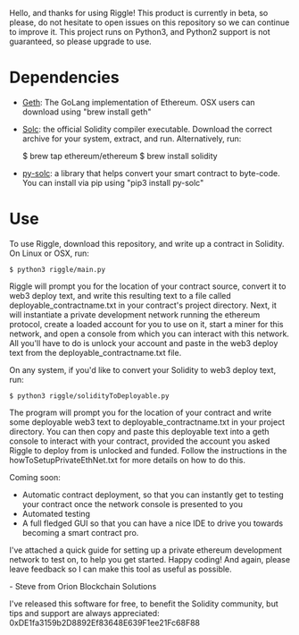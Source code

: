 Hello, and thanks for using Riggle! This product is currently in beta, so please, do not hesitate to open issues on this repository so we can continue to improve it. This project runs on Python3, and Python2 support is not guaranteed, so please upgrade to use.

# Dependencies

- [Geth](https://github.com/ethereum/go-ethereum/wiki/Building-Ethereum): The GoLang implementation of Ethereum. OSX users can download using "brew install geth"
- [Solc](https://github.com/ethereum/solidity/releases): the official Solidity compiler executable. Download the correct archive for your system, extract, and run. Alternatively, run:
    
    $ brew tap ethereum/ethereum
    $ brew install solidity

- [py-solc](https://github.com/pipermerriam/py-solc/): a library that helps convert your smart contract to byte-code. You can install via pip using "pip3 install py-solc"

# Use

To use Riggle, download this repository, and write up a contract in Solidity. On Linux or OSX, run:

    $ python3 riggle/main.py

Riggle will prompt you for the location of your contract source, convert it to web3 deploy text, and write this resulting text to a file called deployable_contractname.txt in your contract's project directory. Next, it will instantiate a private development network running the ethereum protocol, create a loaded account for you to use on it, start a miner for this network, and open a console from which you can interact with this network. All you'll have to do is unlock your account and paste in the web3 deploy text from the deployable_contractname.txt file.

On any system, if you'd like to convert your Solidity to web3 deploy text, run:

    $ python3 riggle/solidityToDeployable.py

The program will prompt you for the location of your contract and write some deployable web3 text to deployable_contractname.txt in your project directory. You can then copy and paste this deployable text into a geth console to interact with your contract, provided the account you asked Riggle to deploy from is unlocked and funded. Follow the instructions in the howToSetupPrivateEthNet.txt for more details on how to do this.

Coming soon: 

- Automatic contract deployment, so that you can instantly get to testing your contract once the network console is presented to you
- Automated testing 
- A full fledged GUI so that you can have a nice IDE to drive you towards becoming a smart contract pro.

I've attached a quick guide for setting up a private ethereum development network to test on, to help you get started. Happy coding! And again, please leave feedback so I can make this tool as useful as possible.

\- Steve from Orion Blockchain Solutions

I've released this software for free, to benefit the Solidity community, but tips and support are always appreciated: 0xDE1fa3159b2D8892Ef83648E639F1ee21Fc68F88
